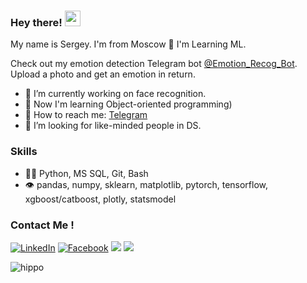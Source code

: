 ### Hey there! <img src="https://media.giphy.com/media/hvRJCLFzcasrR4ia7z/giphy.gif" width="25px">
My name is Sergey. I'm from Moscow 🌆 I'm Learning ML.

Check out my emotion detection Telegram bot [@Emotion_Recog_Bot](https://t.me/emotion_recog_bot). Upload a photo and get an emotion in return.

- 🔭 I’m currently working on face recognition.
- 🤔 Now I'm learning Object-oriented programming)
- 💬 How to reach me: [Telegram](https://t.me/ghiopinion)
- 🤔 I’m looking for like-minded people in DS.

### Skills
- 👨‍💻 Python, MS SQL, Git, Bash
- 👁️ pandas, numpy, sklearn, matplotlib, pytorch, tensorflow, xgboost/catboost, plotly, statsmodel

### Contact Me !

[<img target="_blank" src="https://img.icons8.com/color/48/000000/linkedin.png" title="LinkedIn">](https://linkedin.cn/in/sergey-kitaev-019133200/)       [<img target="_blank" src="https://img.icons8.com/color/48/000000/facebook-new.png" title="Facebook">](https://facebook.com/profile.php?id=100006987757699/)                [<img target="_blank" src="https://img.icons8.com/fluency/50/000000/instagram-new.png">](https://www.instagram.com/takeitself/)             [<img target="_blank" src="https://img.icons8.com/fluency/48/000000/spotify.png">](https://open.spotify.com/user/31v5hq5xg6ecn5uvutig2hded4di?si=b35a039a0f094ee9)


![hippo](https://media3.giphy.com/media/S3Ot3hZ5bcy8o/giphy.gif)
